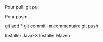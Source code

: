 Pour pull:
git pull

Pour push:

git add *
git commit -m commentaire
git push


Installer JavaFX
Installer Maven